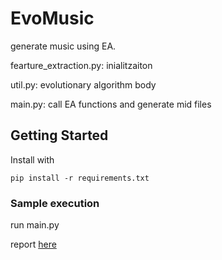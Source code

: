 # EvoMusic
generate music using EA. 

fearture_extraction.py: inialitzaiton

util.py: evolutionary algorithm body

main.py: call EA functions and generate mid files




## Getting Started

Install  with

```
pip install -r requirements.txt 
```

### Sample execution

run main.py

report [here](EvoMedley__Interactive_Music_Generator_with_Multi_song_Fusion.pdf)<br/>
